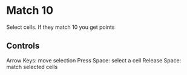 # Match 10
Select cells. If they match 10 you get points

## Controls
Arrow Keys: move selection
Press Space: select a cell
Release Space: match selected cells

